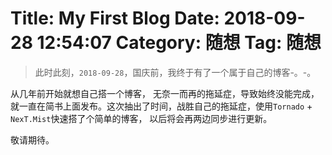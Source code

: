 Title: My First Blog
Date: 2018-09-28 12:54:07
Category: 随想
Tag: 随想
============================================================
>此时此刻，`2018-09-28`，国庆前，我终于有了一个属于自己的博客-。-。

从几年前开始就想自己搭一个博客， 无奈一而再的拖延症，导致始终没能完成，就一直在简书上面发布。这次抽出了时间，战胜自己的拖延症，使用`Tornado` + `NexT.Mist`快速搭了个简单的博客，
以后将会再两边同步进行更新。

敬请期待。

<!--more-->